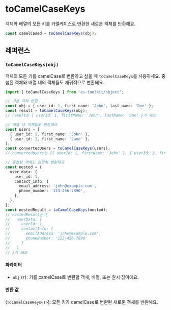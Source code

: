 # toCamelCaseKeys

객체와 배열의 모든 키를 카멜케이스로 변환한 새로운 객체를 반환해요.

```typescript
const camelCased = toCamelCaseKeys(obj);
```

## 레퍼런스

### `toCamelCaseKeys(obj)`

객체의 모든 키를 camelCase로 변환하고 싶을 때 `toCamelCaseKeys`를 사용하세요. 중첩된 객체와 배열 내의 객체들도 재귀적으로 변환돼요.

```typescript
import { toCamelCaseKeys } from 'es-toolkit/object';

// 기본 객체 변환
const obj = { user_id: 1, first_name: 'John', last_name: 'Doe' };
const result = toCamelCaseKeys(obj);
// result는 { userId: 1, firstName: 'John', lastName: 'Doe' }가 돼요

// 배열 내 객체들도 변환해요
const users = [
  { user_id: 1, first_name: 'John' },
  { user_id: 2, first_name: 'Jane' },
];
const convertedUsers = toCamelCaseKeys(users);
// convertedUsers는 [{ userId: 1, firstName: 'John' }, { userId: 2, firstName: 'Jane' }]가 돼요

// 중첩된 객체도 완전히 변환돼요
const nested = {
  user_data: {
    user_id: 1,
    contact_info: {
      email_address: 'john@example.com',
      phone_number: '123-456-7890',
    },
  },
};
const nestedResult = toCamelCaseKeys(nested);
// nestedResult는 {
//   userData: {
//     userId: 1,
//     contactInfo: {
//       emailAddress: 'john@example.com',
//       phoneNumber: '123-456-7890'
//     }
//   }
// }가 돼요
```

#### 파라미터

- `obj` (`T`): 키를 camelCase로 변환할 객체, 배열, 또는 원시 값이에요.

#### 반환 값

(`ToCamelCaseKeys<T>`): 모든 키가 camelCase로 변환된 새로운 객체를 반환해요.
